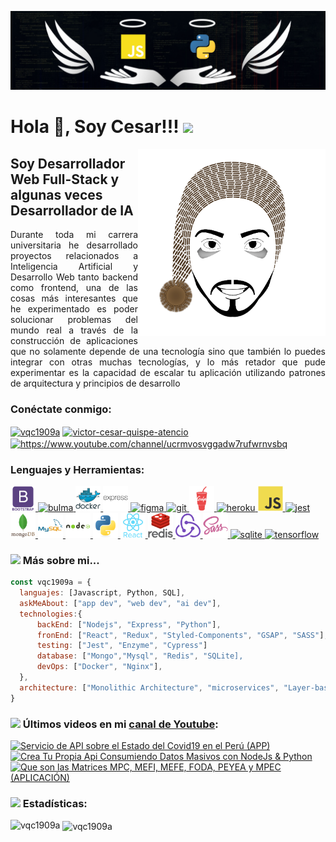 
![Banner](/banner3.png)
<h1>Hola 👋, Soy Cesar!!! <img src="https://media.giphy.com/media/XcQxuftKT3ifwY3jh9/giphy.gif" width="30"></h1>
<img align="right" src="./logo_sin_fondo.png" width="300">
<h2>Soy Desarrollador Web Full-Stack y algunas veces Desarrollador de IA</h2>
<p align="justify">Durante toda mi
carrera universitaria he desarrollado
proyectos relacionados a Inteligencia
Artificial y Desarrollo Web tanto backend
como frontend, una de las cosas más
interesantes que he experimentado es
poder solucionar problemas del mundo
real a través de la construcción de
aplicaciones que no solamente depende
de una tecnología sino que también lo
puedes integrar con otras muchas
tecnologías, y lo más retador que pude
experimentar es la capacidad de escalar
tu aplicación utilizando patrones de
arquitectura y principios de desarrollo</p>

<h3 align="left">Conéctate conmigo:</h3>
<p align="left">
  <a href="https://twitter.com/vqc1909a" target="blank"><img align="center" src="https://raw.githubusercontent.com/rahuldkjain/github-profile-readme-generator/master/src/images/icons/Social/twitter.svg" alt="vqc1909a" height="30" width="40" /></a>
  <a href="https://linkedin.com/in/victor-cesar-quispe-atencio" target="blank"><img align="center" src="https://raw.githubusercontent.com/rahuldkjain/github-profile-readme-generator/master/src/images/icons/Social/linked-in-alt.svg" alt="victor-cesar-quispe-atencio" height="30" width="40" /></a>
  <a href="https://www.youtube.com/channel/UCRmvoSvGgaDw7RUFwRNVsbQ" target="blank"><img align="center" src="https://raw.githubusercontent.com/rahuldkjain/github-profile-readme-generator/master/src/images/icons/Social/youtube.svg" alt="https://www.youtube.com/channel/ucrmvosvggadw7rufwrnvsbq" height="30" width="40" /></a>
</p>

<h3 align="left">Lenguajes y Herramientas:</h3>
<p align="left">
  <a href="https://getbootstrap.com" target="_blank"> <img src="https://raw.githubusercontent.com/devicons/devicon/master/icons/bootstrap/bootstrap-plain-wordmark.svg" alt="bootstrap" width="40px" height="40px"/> </a>
  <a href="https://bulma.io/" target="_blank"> <img src="https://raw.githubusercontent.com/gilbarbara/logos/804dc257b59e144eaca5bc6ffd16949752c6f789/logos/bulma.svg" alt="bulma" width="40px" height="40px"/> </a>
  <a href="https://www.docker.com/" target="_blank"> <img src="https://raw.githubusercontent.com/devicons/devicon/master/icons/docker/docker-original-wordmark.svg" alt="docker" width="40px" height="40px"/> </a>
  <a href="https://expressjs.com" target="_blank"> <img src="https://raw.githubusercontent.com/devicons/devicon/master/icons/express/express-original-wordmark.svg" alt="express" width="40px" height="40px"/> </a>
  <a href="https://www.figma.com/" target="_blank"> <img src="https://www.vectorlogo.zone/logos/figma/figma-icon.svg" alt="figma" width="40px" height="40px"/> </a>
  <a href="https://git-scm.com/" target="_blank"> <img src="https://www.vectorlogo.zone/logos/git-scm/git-scm-icon.svg" alt="git" width="40px" height="40px"/> </a>
  <a href="https://gulpjs.com" target="_blank"> <img src="https://raw.githubusercontent.com/devicons/devicon/master/icons/gulp/gulp-plain.svg" alt="gulp" width="40px" height="40px"/> </a>
  <a href="https://heroku.com" target="_blank"> <img src="https://www.vectorlogo.zone/logos/heroku/heroku-icon.svg" alt="heroku" width="40px" height="40px"/> </a>
  <a href="https://developer.mozilla.org/en-US/docs/Web/JavaScript" target="_blank"> <img src="https://raw.githubusercontent.com/devicons/devicon/master/icons/javascript/javascript-original.svg" alt="javascript" width="40px" height="40px"/> </a>
  <a href="https://jestjs.io" target="_blank"> <img src="https://www.vectorlogo.zone/logos/jestjsio/jestjsio-icon.svg" alt="jest" width="40px" height="40px"/> </a>
  <a href="https://www.mongodb.com/" target="_blank"> <img src="https://raw.githubusercontent.com/devicons/devicon/master/icons/mongodb/mongodb-original-wordmark.svg" alt="mongodb" width="40px" height="40px"/> </a>
  <a href="https://www.mysql.com/" target="_blank"> <img src="https://raw.githubusercontent.com/devicons/devicon/master/icons/mysql/mysql-original-wordmark.svg" alt="mysql" width="40px" height="40px"/> </a>
  <a href="https://nodejs.org" target="_blank"> <img src="https://raw.githubusercontent.com/devicons/devicon/master/icons/nodejs/nodejs-original-wordmark.svg" alt="nodejs" width="40px" height="40px"/> </a>
  <a href="https://www.python.org" target="_blank"> <img src="https://raw.githubusercontent.com/devicons/devicon/master/icons/python/python-original.svg" alt="python" width="40px" height="40px"/> </a>
  <a href="https://reactjs.org/" target="_blank"> <img src="https://raw.githubusercontent.com/devicons/devicon/master/icons/react/react-original-wordmark.svg" alt="react" width="40px" height="40px"/> </a>
  <a href="https://redis.io" target="_blank"> <img src="https://raw.githubusercontent.com/devicons/devicon/master/icons/redis/redis-original-wordmark.svg" alt="redis" width="40px" height="40px"/> </a>
  <a href="https://redux.js.org" target="_blank"> <img src="https://raw.githubusercontent.com/devicons/devicon/master/icons/redux/redux-original.svg" alt="redux" width="40px" height="40px"/> </a>
  <a href="https://sass-lang.com" target="_blank"> <img src="https://raw.githubusercontent.com/devicons/devicon/master/icons/sass/sass-original.svg" alt="sass" width="40px" height="40px"/> </a>
  <a href="https://www.sqlite.org/" target="_blank"> <img src="https://www.vectorlogo.zone/logos/sqlite/sqlite-icon.svg" alt="sqlite" width="40px" height="40px"/> </a>
  <a href="https://www.tensorflow.org" target="_blank"> <img src="https://www.vectorlogo.zone/logos/tensorflow/tensorflow-icon.svg" alt="tensorflow" width="40px" height="40px"/> </a> 
</p>


### <img src="https://media.giphy.com/media/j3fdZ1QIhCpBlWUONw/giphy.gif" width="30"> Más sobre mi... 
```javascript
const vqc1909a = {
  languajes: [Javascript, Python, SQL],
  askMeAbout: ["app dev", "web dev", "ai dev"],
  technologies:{
      backEnd: ["Nodejs", "Express", "Python"],
      fronEnd: ["React", "Redux", "Styled-Components", "GSAP", "SASS"],
      testing: ["Jest", "Enzyme", "Cypress"]
      database: ["Mongo","Mysql", "Redis", "SQLite],
      devOps: ["Docker", "Nginx"],
  },
  architecture: ["Monolithic Architecture", "microservices", "Layer-based architecture"]
}
```
### <img src="https://media.giphy.com/media/KEBeSpd7WuzDw4wnQM/giphy.gif" width="30"> Últimos videos en mi [canal de Youtube](https://www.youtube.com/channel/UCRmvoSvGgaDw7RUFwRNVsbQ):
<a href='https://www.youtube.com/watch?v=_hEst_un5tM' target='_blank'>
   <img width='33%' src='https://img.youtube.com/vi/_hEst_un5tM/mqdefault.jpg' alt='Servicio de API sobre el Estado del Covid19 en el Perú (APP)' />
 </a><a href='https://www.youtube.com/watch?v=5azYQzB2dFU' target='_blank'>
   <img width='33%' src='https://img.youtube.com/vi/5azYQzB2dFU/mqdefault.jpg' alt='Crea Tu Propia Api Consumiendo Datos Masivos con NodeJs & Python' />
 </a><a href='https://www.youtube.com/watch?v=XeAfkhQOBUA' target='_blank'>
   <img width='33%' src='https://img.youtube.com/vi/XeAfkhQOBUA/mqdefault.jpg' alt='Que son las Matrices MPC, MEFI, MEFE, FODA, PEYEA y MPEC (APLICACIÓN)' />
 </a>

### <img src="https://media.giphy.com/media/IcnxGGAj0ubyB2r5M6/giphy.gif" width="30"> Estadísticas:
<p><img align="left" src="https://github-readme-stats.vercel.app/api/top-langs?username=vqc1909a&show_icons=true&locale=en&layout=compact" alt="vqc1909a" /></p>
<p>&nbsp;<img align="center" src="https://github-readme-stats.vercel.app/api?username=vqc1909a&show_icons=true&locale=en" alt="vqc1909a" /></p>



